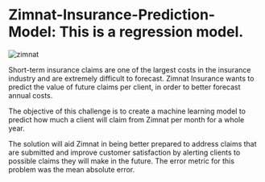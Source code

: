 # Zimnat-Insurance-Prediction-Model: This is a regression model.
![zimnat](https://github.com/CoyoteStark25/Zimnat-Insurance-Prediction-Model/assets/77941966/dbc3bd02-0311-4142-97d5-dc5b7e254a03)

Short-term insurance claims are one of the largest costs in the insurance industry and are extremely difficult to forecast. Zimnat Insurance wants to predict the value of future claims per client, in order to better forecast annual costs.

The objective of this challenge is to create a machine learning model to predict how much a client will claim from Zimnat per month for a whole year.

The solution will aid Zimnat in being better prepared to address claims that are submitted and improve customer satisfaction by alerting clients to possible claims they will make in the future.
The error metric for this problem was the mean absolute error.
